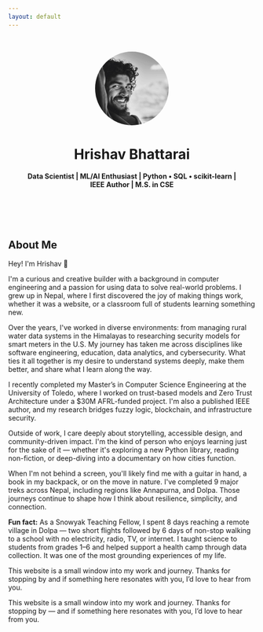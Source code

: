 ```yaml
---
layout: default
---
```


<header style="text-align:center; padding:2rem;">
  <img src="assets/images/profile.jpg" alt="Profile" style="border-radius: 50%; width:150px;">
  <h1>Hrishav Bhattarai</h1>
  <p><strong>Data Scientist | ML/AI Enthusiast | Python • SQL • scikit-learn | IEEE Author | M.S. in CSE</strong></p>
</header>

<section>
  <h2>About Me</h2>
  <p>Hey! I'm Hrishav 👋</p>
  <p>
    I'm a curious and creative builder with a background in computer engineering and a passion for using data to solve real-world problems. I grew up in Nepal, where I first discovered the joy of making things work, whether it was a website, or a classroom full of students learning something new.
  </p>
  <p>
    Over the years, I've worked in diverse environments: from managing rural water data systems in the Himalayas to researching security models for smart meters in the U.S. My journey has taken me across disciplines like software engineering, education, data analytics, and cybersecurity. What ties it all together is my desire to understand systems deeply, make them better, and share what I learn along the way.
  </p>
  <p>
    I recently completed my Master’s in Computer Science Engineering at the University of Toledo, where I worked on trust-based models and Zero Trust Architecture under a $30M AFRL-funded project. I'm also a published IEEE author, and my research bridges fuzzy logic, blockchain, and infrastructure security.
  </p>
<p>
  Outside of work, I care deeply about storytelling, accessible design, and community-driven impact. I'm the kind of person who enjoys learning just for the sake of it — whether it's exploring a new Python library, reading non-fiction, or deep-diving into a documentary on how cities function.
</p>
<p>
  When I'm not behind a screen, you'll likely find me with a guitar in hand, a book in my backpack, or on the move in nature. I've completed 9 major treks across Nepal, including regions like Annapurna, and Dolpa. Those journeys continue to shape how I think about resilience, simplicity, and connection.
</p>
<p>
  <strong>Fun fact:</strong> As a Snowyak Teaching Fellow, I spent 8 days reaching a remote village in Dolpa — two short flights followed by 6 days of non-stop walking to a school with no electricity, radio, TV, or internet. I taught science to students from grades 1–6 and helped support a health camp through data collection. It was one of the most grounding experiences of my life.
</p>
<p>
  This website is a small window into my work and journey. Thanks for stopping by and if something here resonates with you, I’d love to hear from you.
</p>

  <p>
    This website is a small window into my work and journey. Thanks for stopping by — and if something here resonates with you, I’d love to hear from you.
  </p>
</section>
